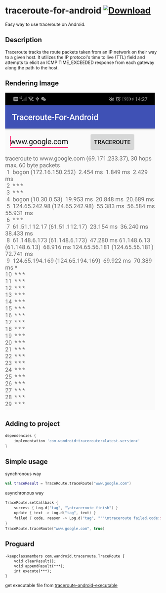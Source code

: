 # traceroute-for-android [ ![Download](https://api.bintray.com/packages/angelwangjing/maven/traceroute-for-android/images/download.svg) ](https://bintray.com/angelwangjing/maven/traceroute-for-android/_latestVersion)
Easy way to use traceroute on Android.

## Description

Traceroute tracks the route packets taken from an IP network on their way to a given host. It utilizes the IP protocol's time to live (TTL) field and attempts to elicit an ICMP TIME_EXCEEDED response from each gateway along the path to the host.

## Rendering Image

![images/1.png](images/1.png)

## Adding to project

```groovy
dependencies {
    implementation 'com.wandroid:traceroute:<latest-version>'
}
```

## Simple usage

synchronous way

```kotlin
val traceResult = TraceRoute.traceRoute("www.google.com")
```

asynchronous way

```kotlin
TraceRoute.setCallback {
    success { Log.d("tag", "\ntraceroute finish") }
    update { text -> Log.d("tag", text) }
    failed { code, reason -> Log.d("tag", """\ntraceroute failed.code:$code, reason:$reason""") }
}
TraceRoute.traceRoute("www.google.com", true)
```

## Proguard

```proguard
-keepclassmembers com.wandroid.traceroute.TraceRoute {
    void clearResult();
    void appendResult(***);
    int execute(***);
}
```

get executable file from [traceroute-android-executable](https://github.com/wangjing53406/traceroute-android-executable)
